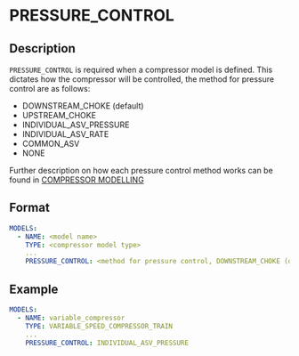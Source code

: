 # PRESSURE_CONTROL

## Description
`PRESSURE_CONTROL` is required when a compressor model is defined. This dictates how the compressor will be controlled, the method for pressure control are as follows:

- DOWNSTREAM_CHOKE (default)
- UPSTREAM_CHOKE
- INDIVIDUAL_ASV_PRESSURE
- INDIVIDUAL_ASV_RATE
- COMMON_ASV
- NONE

Further description on how each pressure control method works can be found in [COMPRESSOR MODELLING](../../modelling/setup/models/compressor_modelling/compressor_models_types/)

## Format

~~~~yaml
MODELS:
  - NAME: <model name>
    TYPE: <compressor model type>
    ...
    PRESSURE_CONTROL: <method for pressure control, DOWNSTREAM_CHOKE (default), UPSTREAM_CHOKE, , INDIVIDUAL_ASV_PRESSURE, INDIVIDUAL_ASV_RATE, COMMON_ASV or NONE>
~~~~

## Example

~~~~yaml
MODELS:
  - NAME: variable_compressor
    TYPE: VARIABLE_SPEED_COMPRESSOR_TRAIN
    ...
    PRESSURE_CONTROL: INDIVIDUAL_ASV_PRESSURE
~~~~
